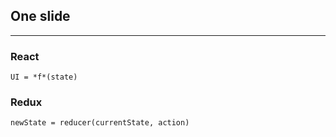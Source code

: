 ## One slide

---

### React

`UI = *f*(state)`

### Redux

`newState = reducer(currentState, action)`